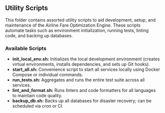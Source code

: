 ## Utility Scripts
This folder contains assorted utility scripts to aid development, setup, and maintenance of the Airline Fare Optimization Engine. These scripts automate tasks such as environment initialization, running tests, linting code, and backing up databases.

### Available Scripts
- **init_local_env.sh:** Initializes the local development environment (creates virtual environments, installs dependencies, and sets up Git hooks).
- **start_all.sh:** Convenience script to start all services locally using Docker Compose or individual commands.
- **run_tests.sh:** Aggregates and runs the entire test suite across all services.
- **lint_and_format.sh:** Runs linters and code formatters for all languages to maintain code quality.
- **backup_db.sh:** Backs up all databases for disaster recovery; can be scheduled via cron or CI.
